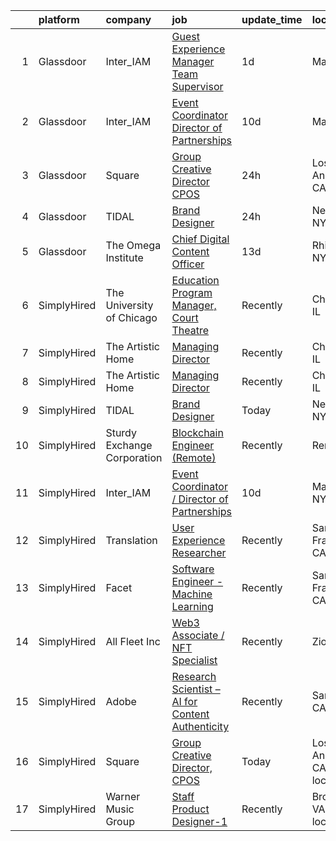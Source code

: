 

|    | platform    | company                     | job                                                                                                                                                                                                                                                                                                                | update_time   | location                     |
|---:|:------------|:----------------------------|:-------------------------------------------------------------------------------------------------------------------------------------------------------------------------------------------------------------------------------------------------------------------------------------------------------------------|:--------------|:-----------------------------|
|  1 | Glassdoor   | Inter_IAM                   | [Guest Experience Manager   Team Supervisor](https://www.glassdoor.com/partner/jobListing.htm?pos=103&ao=1136043&s=58&guid=000001825d4fbb0db7bd2d7882d365fa&src=GD_JOB_AD&t=SR&vt=w&ea=1&cs=1_19933f66&cb=1659422882738&jobListingId=1008040074772&jrtk=3-0-1g9ekveq32i75001-1g9ekveqhi39q800-e2ad0e41ceccb73d-)   | 1d            | Manhattan                    |
|  2 | Glassdoor   | Inter_IAM                   | [Event Coordinator   Director of Partnerships](https://www.glassdoor.com/partner/jobListing.htm?pos=104&ao=1136043&s=58&guid=000001825d4fbb0db7bd2d7882d365fa&src=GD_JOB_AD&t=SR&vt=w&ea=1&cs=1_2c99f507&cb=1659422882738&jobListingId=1008022182568&jrtk=3-0-1g9ekveq32i75001-1g9ekveqhi39q800-96cec4608558ae4e-) | 10d           | Manhattan                    |
|  3 | Glassdoor   | Square                      | [Group Creative Director  CPOS](https://www.glassdoor.com/partner/jobListing.htm?pos=102&ao=1136043&s=58&guid=000001825d4fbb0db7bd2d7882d365fa&src=GD_JOB_AD&t=SR&vt=w&cs=1_5e320c18&cb=1659422882737&jobListingId=1008046102795&jrtk=3-0-1g9ekveq32i75001-1g9ekveqhi39q800-a8792c32ca6f1566-)                     | 24h           | Los Angeles, CA              |
|  4 | Glassdoor   | TIDAL                       | [Brand Designer](https://www.glassdoor.com/partner/jobListing.htm?pos=101&ao=1136043&s=58&guid=000001825d4fbb0db7bd2d7882d365fa&src=GD_JOB_AD&t=SR&vt=w&cs=1_8f55a0db&cb=1659422882737&jobListingId=1008046109956&jrtk=3-0-1g9ekveq32i75001-1g9ekveqhi39q800-eaaac7ea9afa7278-)                                    | 24h           | New York, NY                 |
|  5 | Glassdoor   | The Omega Institute         | [Chief Digital Content Officer](https://www.glassdoor.com/partner/jobListing.htm?pos=105&ao=1136043&s=58&guid=000001825d4fbb0db7bd2d7882d365fa&src=GD_JOB_AD&t=SR&vt=w&ea=1&cs=1_f42dab47&cb=1659422882738&jobListingId=1008015033930&jrtk=3-0-1g9ekveq32i75001-1g9ekveqhi39q800-9e0395aef8d12c95-)                | 13d           | Rhinebeck, NY                |
|  6 | SimplyHired | The University of Chicago   | [Education Program Manager, Court Theatre](https://www.simplyhired.com/job/rcrkppMEv1q6wWej7vLxx5C0W4kSXdoKviu8Quto1kQt7XeFyG7Jow?q=generative+artist)                                                                                                                                                             | Recently      | Chicago, IL                  |
|  7 | SimplyHired | The Artistic Home           | [Managing Director](https://www.simplyhired.com/job/lFgMfLkE95KljYvgEZmnj-yCQjpbK0oB8pzwy4LYCxXHpTecmLhv5A?q=generative+artist)                                                                                                                                                                                    | Recently      | Chicago, IL                  |
|  8 | SimplyHired | The Artistic Home           | [Managing Director](https://www.simplyhired.com/job/lFgMfLkE95KljYvgEZmnj-yCQjpbK0oB8pzwy4LYCxXHpTecmLhv5A?q=generative+artist)                                                                                                                                                                                    | Recently      | Chicago, IL                  |
|  9 | SimplyHired | TIDAL                       | [Brand Designer](https://www.simplyhired.com/job/ns4ZyIly_rYrca2-5HqX62BFMPA37OFKb88sg8tpNrsnPB9Vm_HRtg?q=generative+artist)                                                                                                                                                                                       | Today         | New York, NY                 |
| 10 | SimplyHired | Sturdy Exchange Corporation | [Blockchain Engineer (Remote)](https://www.simplyhired.com/job/5KgUZjNcxKMMttfrKgJ6b2qxoIU6w_oRU8hNEmA1a10Hx61TCVqP8A?q=generative+artist)                                                                                                                                                                         | Recently      | Remote                       |
| 11 | SimplyHired | Inter_IAM                   | [Event Coordinator / Director of Partnerships](https://www.simplyhired.com/job/KP0PERTPOK_0Q_6l2ol5Cr_CfGOHLp327RdfQUEoPHm2boq9fu-_DQ?q=generative+artist)                                                                                                                                                         | 10d           | Manhattan, NY                |
| 12 | SimplyHired | Translation                 | [User Experience Researcher](https://www.simplyhired.com/job/QhlNO6tzMwLs37zg_ddKmO4yszqOHywEf52ejSJjLxlJv-xSNn1VpQ?q=generative+artist)                                                                                                                                                                           | Recently      | San Francisco, CA            |
| 13 | SimplyHired | Facet                       | [Software Engineer - Machine Learning](https://www.simplyhired.com/job/rRl7LpYqGiIowLAwzbrNzMgXtXTFbKgtp-z9fo66PKEqX4Q6nYlO_w?q=generative+artist)                                                                                                                                                                 | Recently      | San Francisco, CA            |
| 14 | SimplyHired | All Fleet Inc               | [Web3 Associate / NFT Specialist](https://www.simplyhired.com/job/KXxsgDuQK7dooy1MtXvyeI-zqqLiYLDi03RzSO0yILEXcXjdQ3M9Vg?q=generative+artist)                                                                                                                                                                      | Recently      | Zion, IL                     |
| 15 | SimplyHired | Adobe                       | [Research Scientist – AI for Content Authenticity](https://www.simplyhired.com/job/QL5r5aske2BWK-u4AUbxiOqW1ozntpSx2lfYI5bjh3PpP5Y9KI-PMQ?q=generative+artist)                                                                                                                                                     | Recently      | San Jose, CA                 |
| 16 | SimplyHired | Square                      | [Group Creative Director, CPOS](https://www.simplyhired.com/job/sSMnzHSDazmyyP9EqNRCB1T-chznggVYIHgF4vYKVK0KL9L01ZkXdg?q=generative+artist)                                                                                                                                                                        | Today         | Los Angeles, CA +2 locations |
| 17 | SimplyHired | Warner Music Group          | [Staff Product Designer-1](https://www.simplyhired.com/job/Rx3QVpdtMgRFeZ_Jq3WKPJJ7jLDegkvmHHZuGX1n-oprxs58NT_p3g?q=generative+artist)                                                                                                                                                                             | Recently      | Broadway, VA +1 location     |
